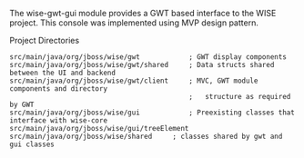 
The wise-gwt-gui module provides a GWT based interface to the WISE project.  This
console was implemented using MVP design pattern.

Project Directories

    src/main/java/org/jboss/wise/gwt            ; GWT display components
    src/main/java/org/jboss/wise/gwt/shared     ; Data structs shared between the UI and backend
    src/main/java/org/jboss/wise/gwt/client     ; MVC, GWT module components and directory
                                                ;   structure as required by GWT
    src/main/java/org/jboss/wise/gui            ; Preexisting classes that interface with wise-core
    src/main/java/org/jboss/wise/gui/treeElement
    src/main/java/org/jboss/wise/shared     ; classes shared by gwt and gui classes



